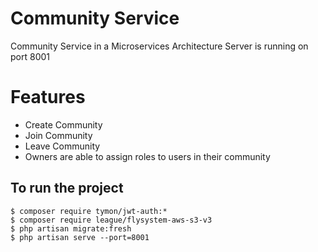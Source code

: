 # Community Service

Community Service in a Microservices Architecture 
Server is running on port 8001

# Features

- Create Community
- Join Community
- Leave Community
- Owners are able to assign roles to users in their community

## To run the project
```
$ composer require tymon/jwt-auth:*
$ composer require league/flysystem-aws-s3-v3
$ php artisan migrate:fresh
$ php artisan serve --port=8001
```
